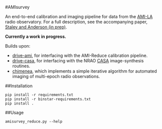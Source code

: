 #AMIsurvey

An end-to-end calibration and imaging pipeline for data from the 
[AMI-LA](http://www.mrao.cam.ac.uk/telescopes/ami/) radio observatory. 
For a full description, see the accompanying paper, 
[Staley and Anderson (in prep)](https://github.com/timstaley/automated-radio-imaging-paper). 


**Currently a work in progress.**

Builds upon:
* [drive-ami](https://github.com/timstaley/drive-ami), for interfacing with the
  AMI-Reduce calibration pipeline.
* [drive-casa](https://github.com/timstaley/drive-casa), for interfacing with 
the NRAO [CASA](http://casa.nrao.edu) image-synthesis routines.
* [chimenea](https://github.com/timstaley/chimenea), which implements a 
  simple iterative algorithm for automated imaging of multi-epoch radio 
  observations.
  
##Installation

    pip install -r requirements.txt
    pip install -r binstar-requirements.txt
    pip install .

##Usage

    amisurvey_reduce.py --help
